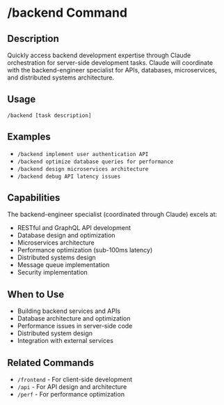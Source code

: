 # /backend Command

## Description
Quickly access backend development expertise through Claude orchestration for server-side development tasks. Claude will coordinate with the backend-engineer specialist for APIs, databases, microservices, and distributed systems architecture.

## Usage
```
/backend [task description]
```

## Examples
- `/backend implement user authentication API`
- `/backend optimize database queries for performance`
- `/backend design microservices architecture`
- `/backend debug API latency issues`

## Capabilities
The backend-engineer specialist (coordinated through Claude) excels at:
- RESTful and GraphQL API development
- Database design and optimization
- Microservices architecture
- Performance optimization (sub-100ms latency)
- Distributed systems design
- Message queue implementation
- Security implementation

## When to Use
- Building backend services and APIs
- Database architecture and optimization
- Performance issues in server-side code
- Distributed system design
- Integration with external services

## Related Commands
- `/frontend` - For client-side development
- `/api` - For API design and architecture
- `/perf` - For performance optimization
